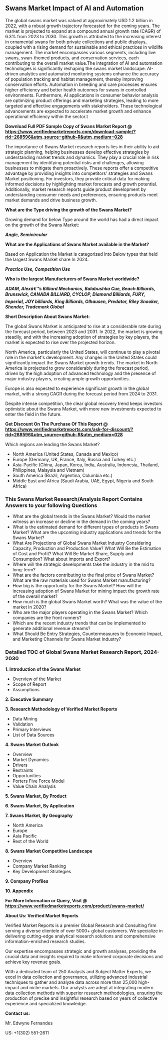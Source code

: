 <h2>Swans Market Impact of AI and Automation</h2>The global swans market was valued at approximately USD 1.2 billion in 2022, with a robust growth trajectory forecasted for the coming years. The market is projected to expand at a compound annual growth rate (CAGR) of 6.3% from 2023 to 2030. This growth is attributed to the increasing interest in ornamental swans for both private collections and public displays, coupled with a rising demand for sustainable and ethical practices in wildlife management. The market encompasses various segments, including live swans, swan-themed products, and conservation services, each contributing to the overall market value.The integration of AI and automation technologies is significantly reshaping the swans market landscape. AI-driven analytics and automated monitoring systems enhance the accuracy of population tracking and habitat management, thereby improving conservation efforts. Automation in breeding and care processes ensures higher efficiency and better health outcomes for swans in controlled environments. Furthermore, AI applications in consumer behavior analysis are optimizing product offerings and marketing strategies, leading to more targeted and effective engagements with stakeholders. These technological advancements are expected to accelerate market growth and enhance operational efficiency within the sector.t</p><p id="" class=""><strong>Download Full PDF Sample Copy of Swans Market Report @ <a href="https://www.verifiedmarketreports.com/download-sample/?rid=268596&utm_source=github-R&utm_medium=028" target="_blank">https://www.verifiedmarketreports.com/download-sample/?rid=268596&utm_source=github-R&utm_medium=028</a></strong></p><p>The importance of&nbsp;Swans Market research reports lies in their ability to aid strategic planning, helping businesses develop effective strategies by understanding market trends and dynamics. They play a crucial role in risk management by identifying potential risks and challenges, allowing businesses to mitigate them proactively. These reports offer a competitive advantage by providing insights into competitors' strategies and Swans Market positioning. For investors, they provide critical data for making informed decisions by highlighting market forecasts and growth potential. Additionally, market research reports guide product development by understanding consumer needs and preferences, ensuring products meet market demands and drive business growth.</p><p><strong>What are the&nbsp;Type driving the growth of the Swans Market?</strong></p><p id="" class="">Growing demand for below Type around the world has had a direct impact on the growth of the Swans Market:</p><em><strong>Angle, Semicircular</strong></em></p><strong>What are the&nbsp;Applications&nbsp;of Swans Market available in the Market?</strong></p><p id="" class="">Based on Application the Market is categorized into Below types that held the largest Swans Market share In 2024.</p><em><strong>Practice Use, Competition Use</strong></em></p><strong>Who is the largest Manufacturers of Swans Market worldwide?</strong></p><p><em><strong>ADAM, Alexâ€™s Billiard Mechanics, Balabushka Cue, Beach Billiards, Brunswick, CANADA BILLIARD, CYCLOP, Diamond Billiards, FURY, Imperial, JOY billiards, King Billiards, Olhausen, Predator, Riley Snooker, Shender, Trademark Global</strong></em></p><p id="" class=""><strong>Short Description About Swans Market:</strong></p><p>The global Swans Market is anticipated to rise at a considerable rate during the forecast period, between 2023 and 2031. In 2022, the market is growing steadily, and with the increasing adoption of strategies by key players, the market is expected to rise over the projected horizon.</p><p>North America, particularly the United States, will continue to play a pivotal role in the market's development. Any changes in the United States could significantly impact the Swans Market growth trends. The market in North America is projected to grow considerably during the forecast period, driven by the high adoption of advanced technology and the presence of major industry players, creating ample growth opportunities.</p><p>Europe is also expected to experience significant growth in the global market, with a strong CAGR during the forecast period from 2024 to 2031.</p><p>Despite intense competition, the clear global recovery trend keeps investors optimistic about the Swans Market, with more new investments expected to enter the field in the future.</p><p id="" class=""><strong>Get Discount On The Purchase Of This Report @ <a href="https://www.verifiedmarketreports.com/ask-for-discount/?rid=268596&utm_source=github-R&utm_medium=028" target="_blank">https://www.verifiedmarketreports.com/ask-for-discount/?rid=268596&utm_source=github-R&utm_medium=028</a></strong></p>Which regions are leading the Swans Market?</p><ul><li>North America (United States, Canada and Mexico)</li><li>Europe (Germany, UK, France, Italy, Russia and Turkey etc.)</li><li>Asia-Pacific (China, Japan, Korea, India, Australia, Indonesia, Thailand, Philippines, Malaysia and Vietnam)</li><li>South America (Brazil, Argentina, Columbia etc.)</li><li>Middle East and Africa (Saudi Arabia, UAE, Egypt, Nigeria and South Africa)</li></ul><h3 id="" class="">This Swans Market Research/Analysis Report Contains Answers to your following Questions</h3><ul><li>What are the global trends in the Swans Market? Would the market witness an increase or decline in the demand in the coming years?</li><li>What is the estimated demand for different types of products in Swans Market? What are the upcoming industry applications and trends for the Swans Market?</li><li>What Are Projections of Global Swans Market Industry Considering Capacity, Production and Production Value? What Will Be the Estimation of Cost and Profit? What Will Be Market Share, Supply and Consumption? What about imports and Export?</li><li>Where will the strategic developments take the industry in the mid to long-term?</li><li>What are the factors contributing to the final price of Swans Market? What are the raw materials used for Swans Market manufacturing?</li><li>How big is the opportunity for the Swans Market? How will the increasing adoption of Swans Market for mining impact the growth rate of the overall market?</li><li>How much is the global Swans Market worth? What was the value of the market In 2020?</li><li>Who are the major players operating in the Swans Market? Which companies are the front runners?</li><li>Which are the recent industry trends that can be implemented to generate additional revenue streams?</li><li>What Should Be Entry Strategies, Countermeasures to Economic Impact, and Marketing Channels for Swans Market Industry?</li></ul><h3 id="" class="">Detailed TOC of Global Swans Market Research Report, 2024-2030</h3><p id="" class=""><strong>1. Introduction of the Swans Market</strong></p><ul><li>Overview of the Market</li><li>Scope of Report</li><li>Assumptions</li></ul><p id="" class=""><strong>2. Executive Summary</strong></p><p id="" class=""><strong>3. Research Methodology of Verified Market Reports</strong></p><ul><li>Data Mining</li><li>Validation</li><li>Primary Interviews</li><li>List of Data Sources</li></ul><p id="" class=""><strong>4. Swans Market Outlook</strong></p><ul><li>Overview</li><li>Market Dynamics</li><li>Drivers</li><li>Restraints</li><li>Opportunities</li><li>Porters Five Force Model</li><li>Value Chain Analysis</li></ul><p id="" class=""><strong>5. Swans Market, By Product</strong></p><p id="" class=""><strong>6. Swans Market, By Application</strong></p><p id="" class=""><strong>7. Swans Market, By Geography</strong></p><ul><li>North America</li><li>Europe</li><li>Asia Pacific</li><li>Rest of the World</li></ul><p id="" class=""><strong>8. Swans Market Competitive Landscape</strong></p><ul><li>Overview</li><li>Company Market Ranking</li><li>Key Development Strategies</li></ul><p id="" class=""><strong>9. Company Profiles</strong></p><p id="" class=""><strong>10. Appendix</strong></p><p id="" class=""><strong>For More Information or Query, Visit @ <a href="https://www.verifiedmarketreports.com/product/swans-market/" target="_blank">https://www.verifiedmarketreports.com/product/swans-market/</a></strong></p><p id="" class=""><strong>About Us: Verified Market Reports</strong></p><p id="" class="">Verified Market Reports is a premier Global Research and Consulting firm serving a diverse clientele of over 5000+ global customers. We specialize in delivering cutting-edge analytical research solutions and comprehensive information-enriched research studies.</p><p id="" class="">Our expertise encompasses strategic and growth analyses, providing the crucial data and insights required to make informed corporate decisions and achieve key revenue goals.</p><p id="" class="">With a dedicated team of 250 Analysts and Subject Matter Experts, we excel in data collection and governance, utilizing advanced industrial techniques to gather and analyze data across more than 25,000 high-impact and niche markets. Our analysts are adept at integrating modern data collection methods with superior research methodologies, ensuring the production of precise and insightful research based on years of collective experience and specialized knowledge.</p><p id="" class=""><strong>Contact us:</strong></p><p id="" class="">Mr. Edwyne Fernandes</p><p id="" class="">US: +1(302) 551-2611</p>